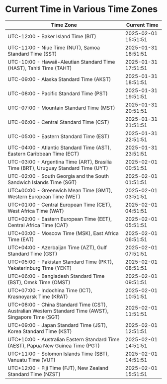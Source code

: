 # Current Time in Various Time Zones

| Time Zone | Current Time |
|-----------|--------------|
| UTC-12:00 - Baker Island Time (BIT) | 2025-02-01 15:51:51 |
| UTC-11:00 - Niue Time (NUT), Samoa Standard Time (SST) | 2025-01-31 16:51:51 |
| UTC-10:00 - Hawaii-Aleutian Standard Time (HAST), Tahiti Time (TAHT) | 2025-01-31 17:51:51 |
| UTC-09:00 - Alaska Standard Time (AKST) | 2025-01-31 18:51:51 |
| UTC-08:00 - Pacific Standard Time (PST) | 2025-01-31 19:51:51 |
| UTC-07:00 - Mountain Standard Time (MST) | 2025-01-31 20:51:51 |
| UTC-06:00 - Central Standard Time (CST) | 2025-01-31 21:51:51 |
| UTC-05:00 - Eastern Standard Time (EST) | 2025-01-31 22:51:51 |
| UTC-04:00 - Atlantic Standard Time (AST), Eastern Caribbean Time (ECT) | 2025-01-31 23:51:51 |
| UTC-03:00 - Argentina Time (ART), Brasília Time (BRT), Uruguay Standard Time (UYT) | 2025-02-01 00:51:51 |
| UTC-02:00 - South Georgia and the South Sandwich Islands Time (SGT) | 2025-02-01 01:51:51 |
| UTC±00:00 - Greenwich Mean Time (GMT), Western European Time (WET) | 2025-02-01 03:51:51 |
| UTC+01:00 - Central European Time (CET), West Africa Time (WAT) | 2025-02-01 04:51:51 |
| UTC+02:00 - Eastern European Time (EET), Central Africa Time (CAT) | 2025-02-01 05:51:51 |
| UTC+03:00 - Moscow Time (MSK), East Africa Time (EAT) | 2025-02-01 06:51:51 |
| UTC+04:00 - Azerbaijan Time (AZT), Gulf Standard Time (GST) | 2025-02-01 07:51:51 |
| UTC+05:00 - Pakistan Standard Time (PKT), Yekaterinburg Time (YEKT) | 2025-02-01 08:51:51 |
| UTC+06:00 - Bangladesh Standard Time (BST), Omsk Time (OMST) | 2025-02-01 09:51:51 |
| UTC+07:00 - Indochina Time (ICT), Krasnoyarsk Time (KRAT) | 2025-02-01 10:51:51 |
| UTC+08:00 - China Standard Time (CST), Australian Western Standard Time (AWST), Singapore Time (SGT) | 2025-02-01 11:51:51 |
| UTC+09:00 - Japan Standard Time (JST), Korea Standard Time (KST) | 2025-02-01 12:51:51 |
| UTC+10:00 - Australian Eastern Standard Time (AEST), Papua New Guinea Time (PGT) | 2025-02-01 14:51:51 |
| UTC+11:00 - Solomon Islands Time (SBT), Vanuatu Time (VUT) | 2025-02-01 14:51:51 |
| UTC+12:00 - Fiji Time (FJT), New Zealand Standard Time (NZST) | 2025-02-01 15:51:51 |
